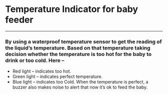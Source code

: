 # Temperature Indicator for baby feeder

<hr>

### By using a waterproof temperature sensor to get the reading of the liquid’s temperature. Based on that temperature taking decision whether the temperature is too hot for the baby to drink or too cold. Here –
   - Red light – indicates too hot.
   - Green light – indicates perfect temperature.
   - Blue light – indicates too Cold.
When the temperature is perfect, a buzzer also makes noise to alert that now it’s ok to feed the baby.


